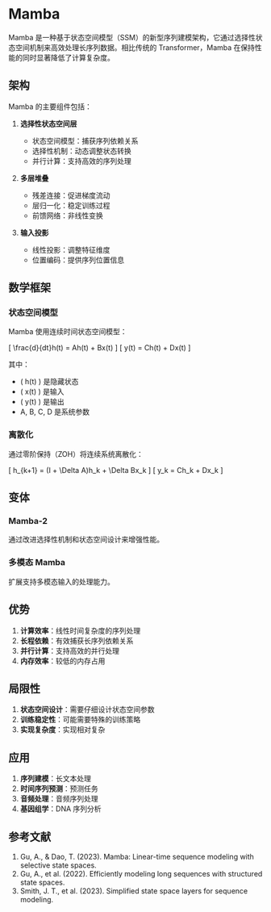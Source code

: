 # Mamba

Mamba 是一种基于状态空间模型（SSM）的新型序列建模架构，它通过选择性状态空间机制来高效处理长序列数据。相比传统的 Transformer，Mamba 在保持性能的同时显著降低了计算复杂度。

## 架构

Mamba 的主要组件包括：

1. **选择性状态空间层**
   - 状态空间模型：捕获序列依赖关系
   - 选择性机制：动态调整状态转换
   - 并行计算：支持高效的序列处理

2. **多层堆叠**
   - 残差连接：促进梯度流动
   - 层归一化：稳定训练过程
   - 前馈网络：非线性变换

3. **输入投影**
   - 线性投影：调整特征维度
   - 位置编码：提供序列位置信息

## 数学框架

### 状态空间模型

Mamba 使用连续时间状态空间模型：

\[ \frac{d}{dt}h(t) = Ah(t) + Bx(t) \]
\[ y(t) = Ch(t) + Dx(t) \]

其中：
- \( h(t) \) 是隐藏状态
- \( x(t) \) 是输入
- \( y(t) \) 是输出
- A, B, C, D 是系统参数

### 离散化

通过零阶保持（ZOH）将连续系统离散化：

\[ h_{k+1} = (I + \Delta A)h_k + \Delta Bx_k \]
\[ y_k = Ch_k + Dx_k \]

## 变体

### Mamba-2

通过改进选择性机制和状态空间设计来增强性能。

### 多模态 Mamba

扩展支持多模态输入的处理能力。

## 优势

1. **计算效率**：线性时间复杂度的序列处理
2. **长程依赖**：有效捕获长序列依赖关系
3. **并行计算**：支持高效的并行处理
4. **内存效率**：较低的内存占用

## 局限性

1. **状态空间设计**：需要仔细设计状态空间参数
2. **训练稳定性**：可能需要特殊的训练策略
3. **实现复杂度**：实现相对复杂

## 应用

1. **序列建模**：长文本处理
2. **时间序列预测**：预测任务
3. **音频处理**：音频序列处理
4. **基因组学**：DNA 序列分析

## 参考文献

1. Gu, A., & Dao, T. (2023). Mamba: Linear-time sequence modeling with selective state spaces.
2. Gu, A., et al. (2022). Efficiently modeling long sequences with structured state spaces.
3. Smith, J. T., et al. (2023). Simplified state space layers for sequence modeling.
